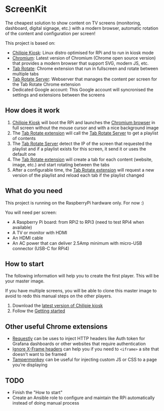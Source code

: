 # ScreenKit

The cheapest solution to show content on TV screens (monitoring, dashboard, digital signage, etc.) with a modern browser, automatic rotation of the content and configuration per screen!

This project is based on:

* [Chilipie Kiosk][chilipie-kiosk-project]: Linux distro optimised for RPi and to run in kiosk mode
* [Chromium][chromium-project]: Latest version of Chromium (Chrome open source version) that provides a modern browser that support SVG, modern JS, etc.
* [Tab Rotate][tab-rotate-project]: Chrome extension that run in fullscreen and rotate between multiple tabs
* [Tab Rotate Server][tab-rotate-server-project]: Webserver that manages the content per screen for the Tab Rotate Chrome extension
* Dedicated Google account: This Google account will syncronised the settings and extensions between the screens

## How does it work

1) [Chilipie Kiosk][chilipie-kiosk-project] will boot the RPi and launches the [Chromium browser][chromium-project] in full screen without the mouse cursor and with a nice background image
2) The [Tab Rotate extension][tab-rotate-project] will call the [Tab Rotate Server][tab-rotate-server-project] to get a playlist of contents
3) The [Tab Rotate Server][tab-rotate-server-project] detect the IP of the screen that requested the playlist and if a playlist exists for this screen, it send it or uses the default one
4) The [Tab Rotate extension][tab-rotate-project] will create a tab for each content (website, image, etc.) and start rotating between the tabs
5) After a configurable time, the [Tab Rotate extension][tab-rotate-project] will request a new version of the playlist and reload each tab if the playlist changed

## What do you need

This project is running on the RaspberryPi hardware only. For now :)

You will need per screen:

* A Raspberry Pi board: from RPi2 to RPi3 (need to test RPi4 when available)
* A TV or monitor with HDMI
* An HDMI cable
* An AC power that can deliver 2.5Amp minimum with micro-USB connector (USB-C for RPi4)

## How to start

The following information will help you to create the first player. This will be your master image.

If you have multiple screens, you will be able to clone this master image to avoid to redo this manual steps on the other players.

1) Download the [latest version of Chilipie kiosk][chilipie-kiosk-download]
2) Follow the [Getting started][chilipie-kiok-getting-started]

## Other useful Chrome extensions

* [Requestly][requestly-extension] can be uses to inject HTTP headers like Auth token for Grafana dashboards or other websites that require authentication
* [Ignore X-Frame headers][ignore-x-frame-headers-extension] can help you if you need to `<iframe>` a site that doesn't want to be framed
* [Tampermonkey][tampermonkey-extension] can be useful for injecting custom JS or CSS to a page you're displaying

## TODO

* Finish the "How to start"
* Create an Ansible role to configure and maintain the RPi automatically instead of doing manual process

[chilipie-kiosk-project]: https://github.com/futurice/chilipie-kiosk
[chilipie-kiosk-download]: https://github.com/futurice/chilipie-kiosk/releases
[chilipie-kiok-getting-started]: https://github.com/futurice/chilipie-kiosk#getting-started
[chromium-project]: https://www.chromium.org/
[tab-rotate-project]: https://github.com/KevinSheedy/chrome-tab-rotate
[tab-rotate-server-project]: https://github.com/timoa/chrome-tab-rotate-server
[requestly-extension]: https://chrome.google.com/webstore/detail/requestly-redirect-url-mo/mdnleldcmiljblolnjhpnblkcekpdkpa
[ignore-x-frame-headers-extension]: https://chrome.google.com/webstore/detail/ignore-x-frame-headers/gleekbfjekiniecknbkamfmkohkpodhe
[tampermonkey-extension]: https://chrome.google.com/webstore/detail/tampermonkey/dhdgffkkebhmkfjojejmpbldmpobfkfo
